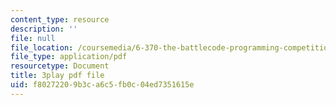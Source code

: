 ```yaml
---
content_type: resource
description: ''
file: null
file_location: /coursemedia/6-370-the-battlecode-programming-competition-january-iap-2013/f80272209b3ca6c5fb0c04ed7351615e_dEXo0QyA-Rs.pdf
file_type: application/pdf
resourcetype: Document
title: 3play pdf file
uid: f8027220-9b3c-a6c5-fb0c-04ed7351615e
---
```

